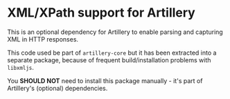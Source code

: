 # XML/XPath support for Artillery

This is an optional dependency for Artillery to enable parsing and capturing XML in HTTP responses.

This code used be part of `artillery-core` but it has been extracted into a separate package, because of frequent build/installation problems with `libxmljs`.

You **SHOULD NOT** need to install this package manually - it's part of Artillery's (optional) dependencies.
